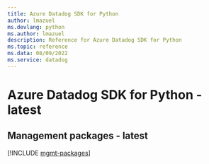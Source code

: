 ```yaml
---
title: Azure Datadog SDK for Python
author: lmazuel
ms.devlang: python
ms.author: lmazuel
description: Reference for Azure Datadog SDK for Python
ms.topic: reference
ms.data: 08/09/2022
ms.service: datadog
---
```

# Azure Datadog SDK for Python - latest

## Management packages - latest
[!INCLUDE [mgmt-packages](datadog-mgmt-index.md)]